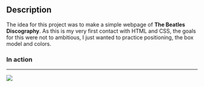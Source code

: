 ## Description

The idea for this project was to make a simple webpage of **The Beatles Discography**.
As this is my very first contact with HTML and CSS, the goals for this were not to ambitious, I just wanted to practice positioning, the box model and colors. 

### In action
---
![](https://raw.githubusercontent.com/josef8/WebJourney-FrontEnd-/main/HTML%2BCSS/1stProject/images/3rd.gif)

